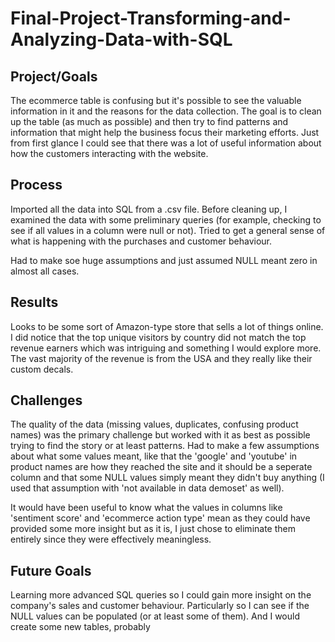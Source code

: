 # Final-Project-Transforming-and-Analyzing-Data-with-SQL

## Project/Goals
The ecommerce table is confusing but it's possible to see the valuable information in it and the reasons for the data collection. The goal is to clean up the table (as much as possible) and then try to find patterns and information that might help the business focus their marketing efforts. Just from first glance I could see that there was a lot of useful information about how the customers interacting with the website.  


## Process
Imported all the data into SQL from a .csv file. Before cleaning up, I examined the data with some preliminary queries (for example, checking to see if all values in a column were null or not). Tried to get a general sense of what is happening with the purchases and customer behaviour. 

Had to make soe huge assumptions and just assumed NULL meant zero in almost all cases. 


## Results
Looks to be some sort of Amazon-type store that sells a lot of things online. 
I did notice that the top unique visitors by country did not match the top revenue earners which was intriguing and something I would explore more. The vast majority of the revenue is from the USA and they really like their custom decals.  


## Challenges 
The quality of the data (missing values, duplicates, confusing product names) was the primary challenge but worked with it as best as possible trying to find the story or at least patterns. Had to make a few assumptions about what some values meant, like that the 'google' and 'youtube' in product names are how they reached the site and it should be a seperate column and that some NULL values simply meant they didn't buy anything (I used that assumption with 'not available in data demoset' as well). 

It would have been useful to know what the values in columns like 'sentiment score' and 'ecommerce action type' mean as they could have provided some more insight but as it is, I just chose to eliminate them entirely since they were effectively meaningless. 


## Future Goals
Learning more advanced SQL queries so I could gain more insight on the company's sales and customer behaviour. Particularly so I can see if the NULL values can be populated (or at least some of them). And I would create some new tables, probably 
